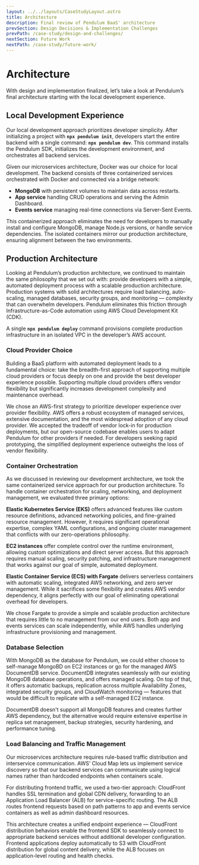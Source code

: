 ```yaml
---
layout: ../../layouts/CaseStudyLayout.astro
title: Architecture
description: Final review of Pendulum BaaS' architecture
prevSection: Design Decisions & Implementation Challenges
prevPath: /case-study/design-and-challenges/
nextSection: Future Work
nextPath: /case-study/future-work/
---
```


# Architecture

With design and implementation finalized, let’s take a look at Pendulum’s final architecture starting with the local development experience.

<h2 id="local-development">Local Development Experience</h2>

Our local development approach prioritizes developer simplicity. After initializing a project with **`npx pendulum init`**, developers start the entire backend with a single command: **`npx pendulum dev`**. This command installs the Pendulum SDK, initializes the development environment, and orchestrates all backend services.

Given our microservices architecture, Docker was our choice for local development. The backend consists of three containerized services orchestrated with Docker and connected via a bridge network:
- **MongoDB** with persistent volumes to maintain data across restarts.
- **App service** handling CRUD operations and serving the Admin Dashboard.
- **Events service** managing real-time connections via Server-Sent Events.

This containerized approach eliminates the need for developers to manually install and configure MongoDB, manage Node.js versions, or handle service dependencies. The isolated containers mirror our production architecture, ensuring alignment between the two environments.

<h2 id="production-architecture">Production Architecture</h2>

Looking at Pendulum’s production architecture, we continued to maintain the same philosophy that we set out with: provide developers with a simple, automated deployment process with a scalable production architecture. Production systems with solid architectures require load balancing, auto-scaling, managed databases, security groups, and monitoring — complexity that can overwhelm developers. Pendulum eliminates this friction through Infrastructure-as-Code automation using AWS Cloud Development Kit (CDK).

A single **`npx pendulum deploy`** command provisions complete production infrastructure in an isolated VPC in the developer’s AWS account.

<h3>Cloud Provider Choice</h3>

Building a BaaS platform with automated deployment leads to a fundamental choice: take the breadth-first approach of supporting multiple cloud providers or focus deeply on one and provide the best developer experience possible. Supporting multiple cloud providers offers vendor flexibility but significantly increases development complexity and maintenance overhead.

We chose an AWS-first strategy to prioritize developer experience over provider flexibility. AWS offers a robust ecosystem of managed services, extensive documentation, and the most widespread adoption of any cloud provider. We accepted the tradeoff of vendor lock-in for production deployments, but our open-source codebase enables users to adapt Pendulum for other providers if needed. For developers seeking rapid prototyping, the simplified deployment experience outweighs the loss of vendor flexibility.

<h3>Container Orchestration</h3>

As we discussed in reviewing our development architecture, we took the same containerized service approach for our production architecture. To handle container orchestration for scaling, networking, and deployment management, we evaluated three primary options:

**Elastic Kubernetes Service (EKS)** offers advanced features like custom resource definitions, advanced networking policies, and fine-grained resource management. However, it requires significant operational expertise, complex YAML configurations, and ongoing cluster management that conflicts with our zero-operations philosophy.

**EC2 instances** offer complete control over the runtime environment, allowing custom optimizations and direct server access. But this approach requires manual scaling, security patching, and infrastructure management that works against our goal of simple, automated deployment.

**Elastic Container Service (ECS) with Fargate** delivers serverless containers with automatic scaling, integrated AWS networking, and zero server management. While it sacrifices some flexibility and creates AWS vendor dependency, it aligns perfectly with our goal of eliminating operational overhead for developers.

We chose Fargate to provide a simple and scalable production architecture that requires little to no management from our end users. Both app and events services can scale independently, while AWS handles underlying infrastructure provisioning and management.

<h3>Database Selection</h3>

With MongoDB as the database for Pendulum, we could either choose to self-manage MongoBD on EC2 instances or go for the managed AWS DocumentDB service. DocumentDB integrates seamlessly with our existing MongoDB database operations, and offers managed scaling. On top of that, it offers automatic backups, replication across multiple Availability Zones, integrated security groups, and CloudWatch monitoring — features that would be difficult to replicate with a self-managed EC2 instance.

DocumentDB doesn't support all MongoDB features and creates further AWS dependency, but the alternative would require extensive expertise in replica set management, backup strategies, security hardening, and performance tuning.

<h3>Load Balancing and Traffic Management</h3>

Our microservices architecture requires rule-based traffic distribution and interservice communication. AWS’ Cloud Map lets us implement service discovery so that our backend services can communicate using logical names rather than hardcoded endpoints when containers scale.

For distributing frontend traffic, we used a two-tier approach: CloudFront handles SSL termination and global CDN delivery, forwarding to an Application Load Balancer (ALB) for service-specific routing. The ALB routes frontend requests based on path patterns to app and events service containers as well as admin dashboard resources.

This architecture creates a unified endpoint experience — CloudFront distribution behaviors enable the frontend SDK to seamlessly connect to appropriate backend services without additional developer configuration. Frontend applications deploy automatically to S3 with CloudFront distribution for global content delivery, while the ALB focuses on application-level routing and health checks.

